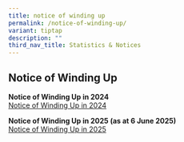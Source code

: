 ```yaml
---
title: notice of winding up
permalink: /notice-of-winding-up/
variant: tiptap
description: ""
third_nav_title: Statistics & Notices
---
```

<h2>Notice of Winding Up</h2>
<p></p>
<p><strong>Notice of Winding Up in 2024</strong>
<br><a href="/files/Notice_of_Winding_Up_2024.pdf" rel="noopener nofollow" target="_blank">Notice of Winding Up in 2024</a>
</p>
<p></p>
<p><strong>Notice of Winding Up in 2025 (as at 6 June 2025)</strong>
<br><a href="/files/Notice_of_Winding_Up_6Jun25.pdf" rel="noopener nofollow" target="_blank">Notice of Winding Up in 2025</a>
</p>